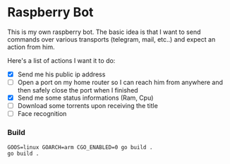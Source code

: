 # Raspberry Bot
This is my own raspberry bot.
The basic idea is that I want to send commands over various transports (telegram, mail, etc..) and expect an action from him.

Here's a list of actions I want it to do:

- [x] Send me his public ip address
- [ ] Open a port on my home router so I can reach him from anywhere and then safely close the port when I finished
- [x] Send me some status informations (Ram, Cpu)
- [ ] Download some torrents upon receiving the title
- [ ] Face recognition

### Build
```
GOOS=linux GOARCH=arm CGO_ENABLED=0 go build .
go build .
```
